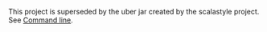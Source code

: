 This project is superseded by the uber jar created by the scalastyle project.
See [Command line](http://www.scalastyle.org/command-line.html).
